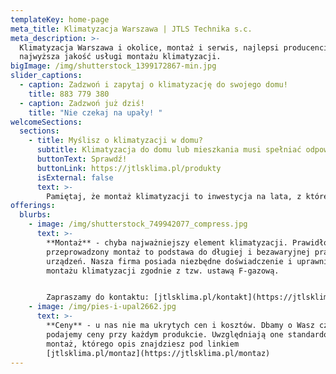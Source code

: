 ```yaml
---
templateKey: home-page
meta_title: Klimatyzacja Warszawa | JTLS Technika s.c.
meta_description: >-
  Klimatyzacja Warszawa i okolice, montaż i serwis, najlepsi producenci,
  najwyższa jakość usługi montażu klimatyzacji.
bigImage: /img/shutterstock_1399172867-min.jpg
slider_captions:
  - caption: Zadzwoń i zapytaj o klimatyzację do swojego domu!
    title: 883 779 380
  - caption: Zadzwoń już dziś!
    title: "Nie czekaj na upały! "
welcomeSections:
  sections:
    - title: Myślisz o klimatyzacji w domu?
      subtitle: Klimatyzacja do domu lub mieszkania musi spełniać odpowiednie wymagania, takie jak wydajność, cicha praca jednostki wewnętrznej i zewnętrznej, energooszczędność, komfort, wysoka jakość powietrza i fajny wygląd. Dla każdego użytkownika inne aspekty są najważniejsze, dlatego każde zlecenie traktujemy indywidualnie.
      buttonText: Sprawdź!
      buttonLink: https://jtlsklima.pl/produkty
      isExternal: false
      text: >-
        Pamiętaj, że montaż klimatyzacji to inwestycja na lata, z której korzystasz Ty i Twoi bliscy. Przy podejmowaniu decyzji o odpowiedniej jednostce, kieruj się komfortem i funkcjonalnością. Pamiętaj, że przy wyborze odpowiedniego rozwiązania możesz liczyć na naszą pomoc. Doradztwo, oględziny lokalu i dobór urządzenia jest gratis! Sprawdź jakie urządzenia oferujemy z montażem!
offerings:
  blurbs:
    - image: /img/shutterstock_749942077_compress.jpg
      text: >-
        **Montaż** - chyba najważniejszy element klimatyzacji. Prawidłowo
        przeprowadzony montaż to podstawa do długiej i bezawaryjnej pracy
        urządzeń. Nasza firma posiada niezbędne doświadczenie i uprawnienia do
        montażu klimatyzacji zgodnie z tzw. ustawą F-gazową.


        Zapraszamy do kontaktu: [jtlsklima.pl/kontakt](https://jtlsklima.pl/kontakt)
    - image: /img/pies-i-upal2662.jpg
      text: >-
        **Ceny** - u nas nie ma ukrytych cen i kosztów. Dbamy o Wasz czas, dlatego
        podajemy ceny przy każdym produkcie. Uwzględniają one standardowy
        montaż, którego opis znajdziesz pod linkiem
        [jtlsklima.pl/montaz](https://jtlsklima.pl/montaz)
---
```

